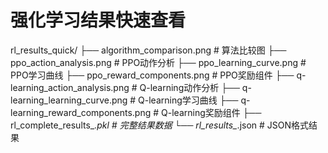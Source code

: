 # 强化学习结果快速查看
rl_results_quick/
├── algorithm_comparison.png          # 算法比较图
├── ppo_action_analysis.png          # PPO动作分析
├── ppo_learning_curve.png           # PPO学习曲线
├── ppo_reward_components.png        # PPO奖励组件
├── q-learning_action_analysis.png   # Q-learning动作分析
├── q-learning_learning_curve.png    # Q-learning学习曲线
├── q-learning_reward_components.png # Q-learning奖励组件
├── rl_complete_results_*.pkl        # 完整结果数据
└── rl_results_*.json               # JSON格式结果